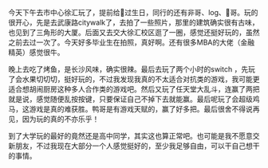 今天下午去市中心徐汇玩了，提前给🥚过生日，同行的还有非哥、log、🦆哥。玩的很开心，先是去武康路citywalk了，去拍了一些照片，那里的建筑确实很有古味，也见到了三角形的大厦。后面又去交大徐汇校区逛了一圈，感觉还挺好玩的，虽然之前去过一次了。今天好多毕业生在拍照，真好啊。还有很多MBA的大佬（金融精英）感觉很牛。

晚上去吃了烤鱼，是长沙风味，确实很辣。最后去玩了两个小时的switch ，先玩了会水果切切切，挺好玩的，不过我发现我真的不太适合对抗类的游戏，我可能更适合想胡闹厨房这种多人合作类的游戏吧。然后又玩了任天堂大乱斗，连赢了两把就是说，感觉随便乱按按键，只要保证自己不掉下去就能赢。最后呢玩了会超级鸡马，这游戏是真的难获胜。鸭哥是有游戏天赋的，赢了好多把。最后很舍不得说再见，因为玩的真的不亦乐乎！

到了大学玩的最好的竟然还是高中同学，其实这也算正常吧。也可能是我不愿意交新朋友，不过我现在大部分一个人感觉挺好的，至少我足够自由，可以干自己想干的事情。